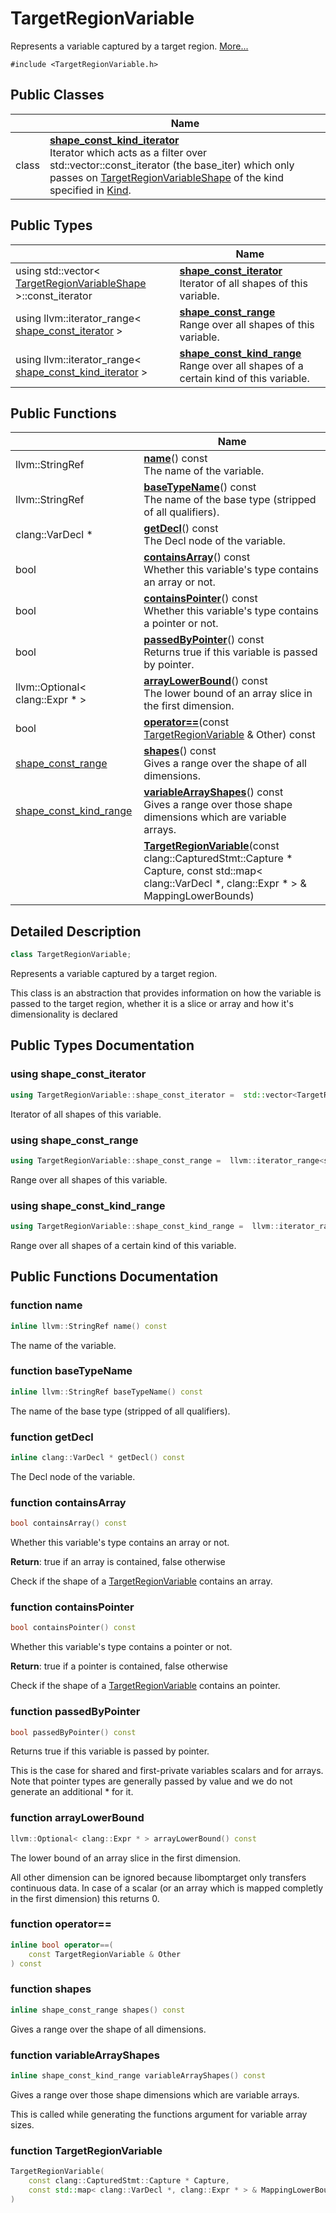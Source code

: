 # TargetRegionVariable



Represents a variable captured by a target region.  [More...](#detailed-description)


`#include <TargetRegionVariable.h>`

## Public Classes

|                | Name           |
| -------------- | -------------- |
| class | **[shape_const_kind_iterator](Classes/classTargetRegionVariable_1_1shape__const__kind__iterator/)** <br>Iterator which acts as a filter over std::vector<TargetRegionVariableShape>::const_iterator (the base_iter) which only passes on [TargetRegionVariableShape](Classes/classTargetRegionVariableShape/) of the kind specified in [Kind]().  |

## Public Types

|                | Name           |
| -------------- | -------------- |
| using std::vector< [TargetRegionVariableShape](Classes/classTargetRegionVariableShape/) >::const_iterator | **[shape_const_iterator](Classes/classTargetRegionVariable/#using-shape_const_iterator)** <br>Iterator of all shapes of this variable.  |
| using llvm::iterator_range< [shape_const_iterator](Classes/classTargetRegionVariable/#using-shape_const_iterator) > | **[shape_const_range](Classes/classTargetRegionVariable/#using-shape_const_range)** <br>Range over all shapes of this variable.  |
| using llvm::iterator_range< [shape_const_kind_iterator](Classes/classTargetRegionVariable_1_1shape__const__kind__iterator/) > | **[shape_const_kind_range](Classes/classTargetRegionVariable/#using-shape_const_kind_range)** <br>Range over all shapes of a certain kind of this variable.  |

## Public Functions

|                | Name           |
| -------------- | -------------- |
| llvm::StringRef | **[name](Classes/classTargetRegionVariable/#function-name)**() const<br>The name of the variable.  |
| llvm::StringRef | **[baseTypeName](Classes/classTargetRegionVariable/#function-basetypename)**() const<br>The name of the base type (stripped of all qualifiers).  |
| clang::VarDecl * | **[getDecl](Classes/classTargetRegionVariable/#function-getdecl)**() const<br>The Decl node of the variable.  |
| bool | **[containsArray](Classes/classTargetRegionVariable/#function-containsarray)**() const<br>Whether this variable's type contains an array or not.  |
| bool | **[containsPointer](Classes/classTargetRegionVariable/#function-containspointer)**() const<br>Whether this variable's type contains a pointer or not.  |
| bool | **[passedByPointer](Classes/classTargetRegionVariable/#function-passedbypointer)**() const<br>Returns true if this variable is passed by pointer.  |
| llvm::Optional< clang::Expr * > | **[arrayLowerBound](Classes/classTargetRegionVariable/#function-arraylowerbound)**() const<br>The lower bound of an array slice in the first dimension.  |
| bool | **[operator==](Classes/classTargetRegionVariable/#function-operator==)**(const [TargetRegionVariable](Classes/classTargetRegionVariable/) & Other) const |
| [shape_const_range](Classes/classTargetRegionVariable/#using-shape_const_range) | **[shapes](Classes/classTargetRegionVariable/#function-shapes)**() const<br>Gives a range over the shape of all dimensions.  |
| [shape_const_kind_range](Classes/classTargetRegionVariable/#using-shape_const_kind_range) | **[variableArrayShapes](Classes/classTargetRegionVariable/#function-variablearrayshapes)**() const<br>Gives a range over those shape dimensions which are variable arrays.  |
| | **[TargetRegionVariable](Classes/classTargetRegionVariable/#function-targetregionvariable)**(const clang::CapturedStmt::Capture * Capture, const std::map< clang::VarDecl *, clang::Expr * > & MappingLowerBounds) |

## Detailed Description

```cpp
class TargetRegionVariable;
```

Represents a variable captured by a target region. 

This class is an abstraction that provides information on how the variable is passed to the target region, whether it is a slice or array and how it's dimensionality is declared 

## Public Types Documentation

### using shape_const_iterator

```cpp
using TargetRegionVariable::shape_const_iterator =  std::vector<TargetRegionVariableShape>::const_iterator;
```

Iterator of all shapes of this variable. 

### using shape_const_range

```cpp
using TargetRegionVariable::shape_const_range =  llvm::iterator_range<shape_const_iterator>;
```

Range over all shapes of this variable. 

### using shape_const_kind_range

```cpp
using TargetRegionVariable::shape_const_kind_range =  llvm::iterator_range<shape_const_kind_iterator>;
```

Range over all shapes of a certain kind of this variable. 

## Public Functions Documentation

### function name

```cpp
inline llvm::StringRef name() const
```

The name of the variable. 

### function baseTypeName

```cpp
inline llvm::StringRef baseTypeName() const
```

The name of the base type (stripped of all qualifiers). 

### function getDecl

```cpp
inline clang::VarDecl * getDecl() const
```

The Decl node of the variable. 

### function containsArray

```cpp
bool containsArray() const
```

Whether this variable's type contains an array or not. 

**Return**: true if an array is contained, false otherwise 

Check if the shape of a [TargetRegionVariable](Classes/classTargetRegionVariable/) contains an array.


### function containsPointer

```cpp
bool containsPointer() const
```

Whether this variable's type contains a pointer or not. 

**Return**: true if a pointer is contained, false otherwise 

Check if the shape of a [TargetRegionVariable](Classes/classTargetRegionVariable/) contains an pointer.


### function passedByPointer

```cpp
bool passedByPointer() const
```

Returns true if this variable is passed by pointer. 

This is the case for shared and first-private variables scalars and for arrays. Note that pointer types are generally passed by value and we do not generate an additional * for it. 


### function arrayLowerBound

```cpp
llvm::Optional< clang::Expr * > arrayLowerBound() const
```

The lower bound of an array slice in the first dimension. 

All other dimension can be ignored because libomptarget only transfers continuous data. In case of a scalar (or an array which is mapped completly in the first dimension) this returns 0. 


### function operator==

```cpp
inline bool operator==(
    const TargetRegionVariable & Other
) const
```


### function shapes

```cpp
inline shape_const_range shapes() const
```

Gives a range over the shape of all dimensions. 

### function variableArrayShapes

```cpp
inline shape_const_kind_range variableArrayShapes() const
```

Gives a range over those shape dimensions which are variable arrays. 

This is called while generating the functions argument for variable array sizes. 


### function TargetRegionVariable

```cpp
TargetRegionVariable(
    const clang::CapturedStmt::Capture * Capture,
    const std::map< clang::VarDecl *, clang::Expr * > & MappingLowerBounds
)
```



